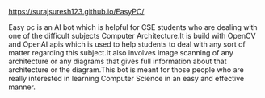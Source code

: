 https://surajsuresh123.github.io/EasyPC/

Easy pc is an AI bot which is helpful for CSE students who are dealing with one of the difficult subjects Computer Architecture.It is build with OpenCV and OpenAI apis which is used to help students to deal with any sort of matter regarding this subject.It also involves image scanning of any architecture or any diagrams that gives full information about that architecture or the diagram.This bot is meant for those people who are really interested in learning Computer Science in an easy and effective manner.
